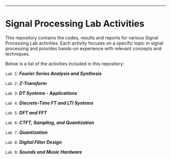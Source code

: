  ---
# Signal Processing Lab Activities

This repository contains the codes, results and reports for various Signal Processing Lab activities. Each activity focuses on a specific topic in signal processing and provides hands-on experience with relevant concepts and techniques. 

Below is a list of the activities included in this repository:

`Lab 1`:  **_Fourier Series Analysis and Synthesis_**

`Lab 2`:  **_Z-Transform_**

`Lab 3`:  **_DT Systems - Applications_**

`Lab 4`:  **_Discrete-Time FT and LTI Systems_**

`Lab 5`:  **_DFT and FFT_**

`Lab 6`:  **_CTFT, Sampling, and Quantization_**

`Lab 7`:  **_Quantization_**

`Lab 8`:  **_Digital Filter Design_**

`Lab 9`:  **_Sounds and Music Hardware_**


